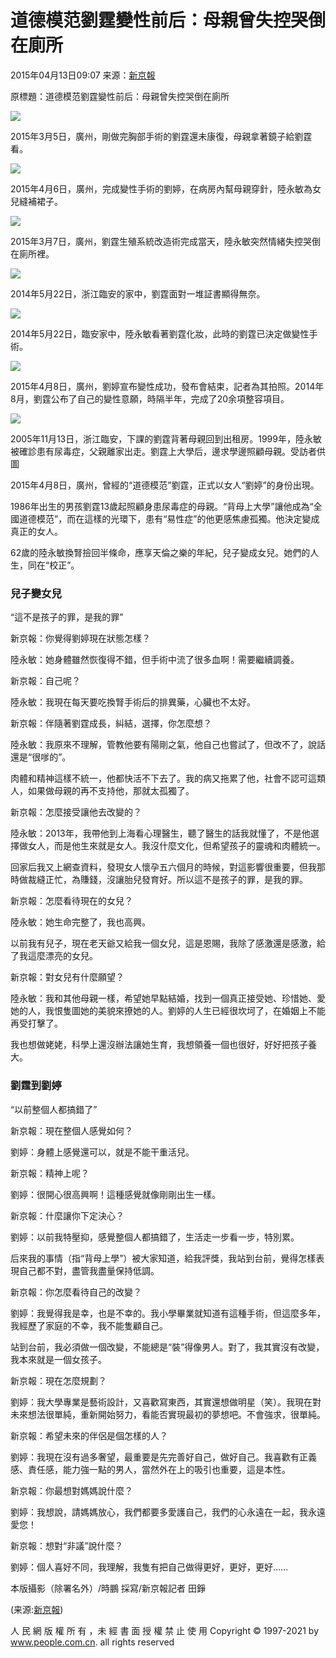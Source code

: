 # 道德模范劉霆變性前后：母親曾失控哭倒在廁所

2015年04月13日09:07 来源：[新京報](http://gb.cri.cn/42071/2015/04/13/7591s4930074.htm)

原標題：道德模范劉霆變性前后：母親曾失控哭倒在廁所

![](http://www.people.com.cn/h/pic/20150413/31/205433467905090307.jpg)

2015年3月5日，廣州，剛做完胸部手術的劉霆還未康復，母親拿著鏡子給劉霆看。

![](http://www.people.com.cn/h/pic/20150413/91/239588436187000875.jpg)

2015年4月6日，廣州，完成變性手術的劉婷，在病房內幫母親穿針，陸永敏為女兒縫補裙子。

![](http://www.people.com.cn/h/pic/20150413/27/7046860489617287575.jpg)

2015年3月7日，廣州，劉霆生殖系統改造術完成當天，陸永敏突然情緒失控哭倒在廁所裡。

![](http://www.people.com.cn/h/pic/20150413/90/4397742983385156674.jpg)

2014年5月22日，浙江臨安的家中，劉霆面對一堆証書顯得無奈。

![](http://www.people.com.cn/h/pic/20150413/42/16980943828357813118.jpg)

2014年5月22日，臨安家中，陸永敏看著劉霆化妝，此時的劉霆已決定做變性手術。

![](http://www.people.com.cn/h/pic/20150413/48/3074274809042750020.jpg)

2015年4月8日，廣州，劉婷宣布變性成功，發布會結束，記者為其拍照。2014年8月，劉霆公布了自己的變性意願，時隔半年，完成了20余項整容項目。

![](http://www.people.com.cn/h/pic/20150413/44/14196823212568985200.jpg)

2005年11月13日，浙江臨安，下課的劉霆背著母親回到出租房。1999年，陸永敏被確診患有尿毒症，父親離家出走。劉霆上大學后，邊求學邊照顧母親。受訪者供圖

2015年4月8日，廣州，曾經的“道德模范”劉霆，正式以女人“劉婷”的身份出現。

1986年出生的男孩劉霆13歲起照顧身患尿毒症的母親。“背母上大學”讓他成為“全國道德模范”，而在這樣的光環下，患有“易性症”的他更感焦慮孤獨。他決定變成真正的女人。

62歲的陸永敏換腎撿回半條命，應享天倫之樂的年紀，兒子變成女兒。她們的人生，同在“校正”。

### 兒子變女兒

“這不是孩子的罪，是我的罪”

新京報：你覺得劉婷現在狀態怎樣？

陸永敏：她身體雖然恢復得不錯，但手術中流了很多血啊！需要繼續調養。

新京報：自己呢？

陸永敏：我現在每天要吃換腎手術后的排異藥，心臟也不太好。

新京報：伴隨著劉霆成長，糾結，選擇，你怎麼想？

陸永敏：我原來不理解，管教他要有陽剛之氣，他自己也嘗試了，但改不了，說話還是“很嗲的”。

肉體和精神這樣不統一，他都快活不下去了。我的病又拖累了他，社會不認可這類人，如果做母親的再不支持他，那就太孤獨了。

新京報：怎麼接受讓他去改變的？

陸永敏：2013年，我帶他到上海看心理醫生，聽了醫生的話我就懂了，不是他選擇做女人，而是他生來就是女人。我沒什麼文化，但希望孩子的靈魂和肉體統一。

回家后我又上網查資料，發現女人懷孕五六個月的時候，對這影響很重要，但我那時做裁縫正忙，為賺錢，沒讓胎兒發育好。所以這不是孩子的罪，是我的罪。

新京報：怎麼看待現在的女兒？

陸永敏：她生命完整了，我也高興。

以前我有兒子，現在老天爺又給我一個女兒，這是恩賜，我除了感激還是感激，給了我這麼漂亮的女兒。

新京報：對女兒有什麼願望？

陸永敏：我和其他母親一樣，希望她早點結婚，找到一個真正接受她、珍惜她、愛她的人，我恨隻圖她的美貌來撩她的人。劉婷的人生已經很坎坷了，在婚姻上不能再受打擊了。

我也想做姥姥，科學上還沒辦法讓她生育，我想領養一個也很好，好好把孩子養大。

### 劉霆到劉婷

“以前整個人都搞錯了”

新京報：現在整個人感覺如何？

劉婷：身體上感覺還可以，就是不能干重活兒。

新京報：精神上呢？

劉婷：很開心很高興啊！這種感覺就像剛剛出生一樣。

新京報：什麼讓你下定決心？

劉婷：以前我特壓抑，感覺整個人都搞錯了，生活走一步看一步，特別累。

后來我的事情（指“背母上學”）被大家知道，給我評獎，我站到台前，覺得怎樣表現自己都不對，盡管我盡量保持低調。

新京報：你怎麼看待自己的改變？

劉婷：我覺得我是幸，也是不幸的。我小學畢業就知道有這種手術，但這麼多年，我經歷了家庭的不幸，我不能隻顧自己。

站到台前，我必須做一個改變，不能總是“裝”得像男人。對了，我其實沒有改變，我本來就是一個女孩子。

新京報：現在怎麼規劃？

劉婷：我大學專業是藝術設計，又喜歡寫東西，其實還想做明星（笑）。我現在對未來想法很單純，重新開始努力，看能否實現最初的夢想吧。不會強求，很單純。

新京報：希望未來的伴侶是個怎樣的人？

劉婷：我現在沒有過多奢望，最重要是先完善好自己，做好自己。我喜歡有正義感、責任感，能力強一點的男人，當然外在上的吸引也重要，這是本性。

新京報：你最想對媽媽說什麼？

劉婷：我想說，請媽媽放心，我們都要多愛護自己，我們的心永遠在一起，我永遠愛您！

新京報：想對“非議”說什麼？

劉婷：個人喜好不同，我理解，我隻有把自己做得更好，更好，更好……

本版攝影（除署名外）/時鵬 採寫/新京報記者 田錚

(来源:[新京報](http://gb.cri.cn/42071/2015/04/13/7591s4930074.htm))

人 民 網 版 權 所 有 ，未 經 書 面 授 權 禁 止 使 用 Copyright © 1997-2021 by www.people.com.cn. all rights reserved